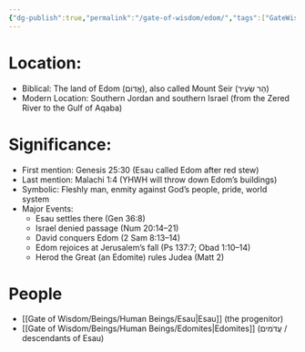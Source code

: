 ```yaml
---
{"dg-publish":true,"permalink":"/gate-of-wisdom/edom/","tags":["GateWisdom","E"]}
---
```


# Location: 
- Biblical: The land of Edom (אֱדוֹם), also called Mount Seir (הַר שֵׂעִיר)
- Modern Location: Southern Jordan and southern Israel (from the Zered River to the Gulf of Aqaba)

# Significance:
- First mention: Genesis 25:30 (Esau called Edom after red stew)
- Last mention: Malachi 1:4 (YHWH will throw down Edom’s buildings)
- Symbolic: Fleshly man, enmity against God’s people, pride, world system
- Major Events:
    - Esau settles there (Gen 36:8)
    - Israel denied passage (Num 20:14–21)
    - David conquers Edom (2 Sam 8:13–14)
    - Edom rejoices at Jerusalem’s fall (Ps 137:7; Obad 1:10–14)
    - Herod the Great (an Edomite) rules Judea (Matt 2)

# People
- [[Gate of Wisdom/Beings/Human Beings/Esau\|Esau]] (the progenitor)
- [[Gate of Wisdom/Beings/Human Beings/Edomites\|Edomites]] (עֲדֹמִים / descendants of Esau)






